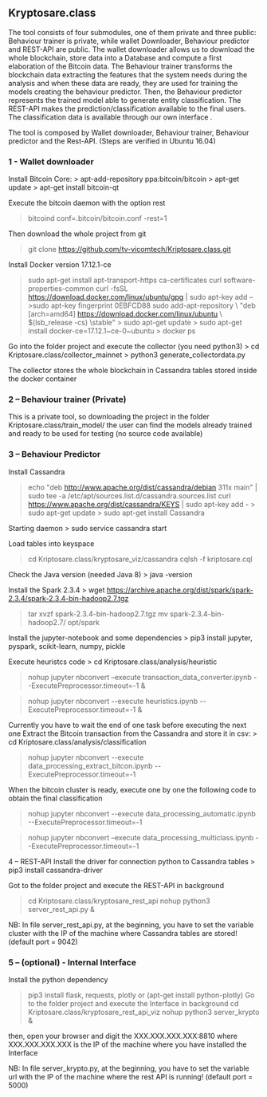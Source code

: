 ## Kryptosare.class
The tool consists of four submodules, one of them private and three public: Behaviour trainer is private, while wallet Downloader, Behaviour predictor and REST-API are public. The wallet downloader allows us to download the whole blockchain, store data into a Database and compute a first elaboration of the Bitcoin data. The Behaviour trainer transforms the blockchain data extracting the features that the system needs during the analysis and when these data are ready, they are used for training the models creating the behaviour predictor. Then, the Behaviour predictor represents the trained model able to generate entity classification. The REST-API makes the prediction/classification available to the final users. The classification data is available through our own interface .

The tool is composed by Wallet downloader, Behaviour trainer, Behaviour predictor and the Rest-API. (Steps are verified in Ubuntu 16.04)

### 1 - Wallet downloader
Install Bitcoin Core:
	> apt-add-repository ppa:bitcoin/bitcoin
	> apt-get update
	> apt-get install bitcoin-qt

Execute the bitcoin daemon with the option rest
> bitcoind conf=.bitcoin/bitcoin.conf -rest=1

Then download the whole project from git
> git clone https://github.com/tv-vicomtech/Kriptosare.class.git

Install Docker version 17.12.1-ce
> sudo apt-get install apt-transport-https ca-certificates curl software-properties-common
> curl -fsSL https://download.docker.com/linux/ubuntu/gpg | sudo apt-key add –
	>sudo apt-key fingerprint 0EBFCD88
> sudo add-apt-repository \ "deb [arch=amd64] https://download.docker.com/linux/ubuntu \ $(lsb_release -cs) \stable"
	> sudo apt-get update
	> sudo apt-get install docker-ce=17.12.1~ce-0~ubuntu
	> docker ps

Go into the folder project and execute the collector (you need python3)
	> cd Kriptosare.class/collector_mainnet
	> python3 generate_collectordata.py

The collector stores the whole blockchain in Cassandra tables stored inside the docker container

### 2 – Behaviour trainer (Private)
This is a private tool, so downloading the project in the folder Kriptosare.class/train_model/ the user can find the models already trained and ready to be used for testing (no source code available)
### 3 – Behaviour Predictor
Install Cassandra 
> echo "deb http://www.apache.org/dist/cassandra/debian 311x main" | sudo tee -a /etc/apt/sources.list.d/cassandra.sources.list
> curl https://www.apache.org/dist/cassandra/KEYS | sudo apt-key add -
	> sudo apt-get update
	> sudo apt-get install Cassandra

Starting daemon
	> sudo service cassandra start

Load tables into keyspace
> cd Kriptosare.class/kryptosare_viz/cassandra
> cqlsh -f kriptosare.cql

Check the Java version (needed Java 8)
	> java -version

Install the Spark 2.3.4
	> wget https://archive.apache.org/dist/spark/spark-2.3.4/spark-2.3.4-bin-hadoop2.7.tgz
> tar xvzf spark-2.3.4-bin-hadoop2.7.tgz
> mv spark-2.3.4-bin-hadoop2.7/ opt/spark

Install the jupyter-notebook and some dependencies
	> pip3 install jupyter, pyspark, scikit-learn, numpy, pickle

Execute heuristcs code
	> cd Kriptosare.class/analysis/heuristic
> nohup jupyter nbconvert –execute transaction_data_converter.ipynb 
--ExecutePreprocessor.timeout=-1 &

> nohup jupyter nbconvert --execute heuristics.ipynb 
--ExecutePreprocessor.timeout=-1 &

Currently you have to wait the end of one task before executing the next one
Extract the Bitcoin transaction from the Cassandra and store it in csv:
	> cd Kriptosare.class/analysis/classification
> nohup jupyter nbconvert --execute data_processing_extract_bitcon.ipynb --ExecutePreprocessor.timeout=-1 

When the bitcoin cluster is ready, execute one by one the following code to obtain the final classification
> nohup jupyter nbconvert --execute data_processing_automatic.ipynb  --ExecutePreprocessor.timeout=-1

> nohup jupyter nbconvert –execute data_processing_multiclass.ipynb 
--ExecutePreprocessor.timeout=-1

4 – REST-API
Install the driver for connection python to Cassandra tables
	> pip3 install cassandra-driver

Got to the folder project and execute the REST-API in background
> cd Kriptosare.class/kryptosare_rest_api
> nohup python3 server_rest_api.py &

NB: In file server_rest_api.py, at the beginning, you have to set the variable cluster with the IP of the machine where Cassandra tables are stored! (default port = 9042)


### 5 – (optional) - Internal Interface
Install the python dependency
> pip3 install flask, requests, plotly or (apt-get install python-plotly)
Go to the folder project and execute the Interface in background
> cd Kriptosare.class/kryptosare_rest_api_viz
> nohup python3 server_krypto &

then, open your browser and digit the XXX.XXX.XXX.XXX:8810 where XXX.XXX.XXX.XXX is the IP of the machine where you have installed the Interface

NB: In file server_krypto.py, at the beginning, you have to set the variable url with the IP of the machine where the rest API is running! (default port = 5000)
